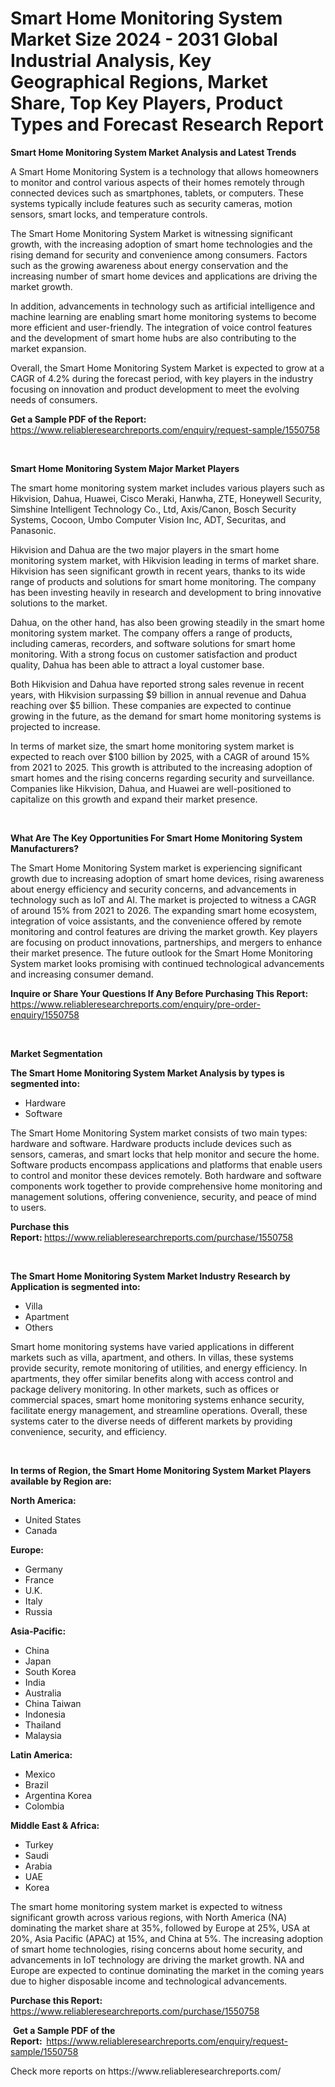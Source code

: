 <p><h1>Smart Home Monitoring System Market Size 2024 - 2031 Global Industrial Analysis, Key Geographical Regions, Market Share, Top Key Players, Product Types and Forecast Research Report</h1></p><p><strong>Smart Home Monitoring System Market Analysis and Latest Trends</strong></p>
<p><p>A Smart Home Monitoring System is a technology that allows homeowners to monitor and control various aspects of their homes remotely through connected devices such as smartphones, tablets, or computers. These systems typically include features such as security cameras, motion sensors, smart locks, and temperature controls.</p><p>The Smart Home Monitoring System Market is witnessing significant growth, with the increasing adoption of smart home technologies and the rising demand for security and convenience among consumers. Factors such as the growing awareness about energy conservation and the increasing number of smart home devices and applications are driving the market growth.</p><p>In addition, advancements in technology such as artificial intelligence and machine learning are enabling smart home monitoring systems to become more efficient and user-friendly. The integration of voice control features and the development of smart home hubs are also contributing to the market expansion.</p><p>Overall, the Smart Home Monitoring System Market is expected to grow at a CAGR of 4.2% during the forecast period, with key players in the industry focusing on innovation and product development to meet the evolving needs of consumers.</p></p>
<p><strong>Get a Sample PDF of the Report:&nbsp;</strong> <a href="https://www.reliableresearchreports.com/enquiry/request-sample/1550758">https://www.reliableresearchreports.com/enquiry/request-sample/1550758</a></p>
<p>&nbsp;</p>
<p><strong>Smart Home Monitoring System Major Market Players</strong></p>
<p><p>The smart home monitoring system market includes various players such as Hikvision, Dahua, Huawei, Cisco Meraki, Hanwha, ZTE, Honeywell Security, Simshine Intelligent Technology Co., Ltd, Axis/Canon, Bosch Security Systems, Cocoon, Umbo Computer Vision Inc, ADT, Securitas, and Panasonic.</p><p>Hikvision and Dahua are the two major players in the smart home monitoring system market, with Hikvision leading in terms of market share. Hikvision has seen significant growth in recent years, thanks to its wide range of products and solutions for smart home monitoring. The company has been investing heavily in research and development to bring innovative solutions to the market.</p><p>Dahua, on the other hand, has also been growing steadily in the smart home monitoring system market. The company offers a range of products, including cameras, recorders, and software solutions for smart home monitoring. With a strong focus on customer satisfaction and product quality, Dahua has been able to attract a loyal customer base.</p><p>Both Hikvision and Dahua have reported strong sales revenue in recent years, with Hikvision surpassing $9 billion in annual revenue and Dahua reaching over $5 billion. These companies are expected to continue growing in the future, as the demand for smart home monitoring systems is projected to increase.</p><p>In terms of market size, the smart home monitoring system market is expected to reach over $100 billion by 2025, with a CAGR of around 15% from 2021 to 2025. This growth is attributed to the increasing adoption of smart homes and the rising concerns regarding security and surveillance. Companies like Hikvision, Dahua, and Huawei are well-positioned to capitalize on this growth and expand their market presence.</p></p>
<p>&nbsp;</p>
<p><strong>What Are The Key Opportunities For Smart Home Monitoring System Manufacturers?</strong></p>
<p><p>The Smart Home Monitoring System market is experiencing significant growth due to increasing adoption of smart home devices, rising awareness about energy efficiency and security concerns, and advancements in technology such as IoT and AI. The market is projected to witness a CAGR of around 15% from 2021 to 2026. The expanding smart home ecosystem, integration of voice assistants, and the convenience offered by remote monitoring and control features are driving the market growth. Key players are focusing on product innovations, partnerships, and mergers to enhance their market presence. The future outlook for the Smart Home Monitoring System market looks promising with continued technological advancements and increasing consumer demand.</p></p>
<p><strong>Inquire or Share Your Questions If Any Before Purchasing This Report:</strong> <a href="https://www.reliableresearchreports.com/enquiry/pre-order-enquiry/1550758">https://www.reliableresearchreports.com/enquiry/pre-order-enquiry/1550758</a></p>
<p>&nbsp;</p>
<p><strong>Market Segmentation</strong></p>
<p><strong>The Smart Home Monitoring System Market Analysis by types is segmented into:</strong></p>
<p><ul><li>Hardware</li><li>Software</li></ul></p>
<p><p>The Smart Home Monitoring System market consists of two main types: hardware and software. Hardware products include devices such as sensors, cameras, and smart locks that help monitor and secure the home. Software products encompass applications and platforms that enable users to control and monitor these devices remotely. Both hardware and software components work together to provide comprehensive home monitoring and management solutions, offering convenience, security, and peace of mind to users.</p></p>
<p><strong>Purchase this Report:&nbsp;</strong><a href="https://www.reliableresearchreports.com/purchase/1550758">https://www.reliableresearchreports.com/purchase/1550758</a></p>
<p>&nbsp;</p>
<p><strong>The Smart Home Monitoring System Market Industry Research by Application is segmented into:</strong></p>
<p><ul><li>Villa</li><li>Apartment</li><li>Others</li></ul></p>
<p><p>Smart home monitoring systems have varied applications in different markets such as villa, apartment, and others. In villas, these systems provide security, remote monitoring of utilities, and energy efficiency. In apartments, they offer similar benefits along with access control and package delivery monitoring. In other markets, such as offices or commercial spaces, smart home monitoring systems enhance security, facilitate energy management, and streamline operations. Overall, these systems cater to the diverse needs of different markets by providing convenience, security, and efficiency.</p></p>
<p>&nbsp;</p>
<p><strong>In terms of Region, the Smart Home Monitoring System Market Players available by Region are:</strong></p>
<p>
    <p> <strong> North America: </strong>
        <ul>
            <li>United States</li>
            <li>Canada</li>
        </ul>
        </p> 
    <p> <strong> Europe: </strong>
        <ul>
            <li>Germany</li>
            <li>France</li>
            <li>U.K.</li>
            <li>Italy</li>
            <li>Russia</li>
        </ul>
        </p> 
    <p> <strong> Asia-Pacific: </strong>
        <ul>
            <li>China</li>
            <li>Japan</li>
            <li>South Korea</li>
            <li>India</li>
            <li>Australia</li>
            <li>China Taiwan</li>
            <li>Indonesia</li>
            <li>Thailand</li>
            <li>Malaysia</li>
        </ul>
        </p> 
    <p> <strong> Latin America: </strong>
        <ul>
            <li>Mexico</li>
            <li>Brazil</li>
            <li>Argentina Korea</li>
            <li>Colombia</li>
        </ul>
        </p> 
    <p> <strong> Middle East & Africa: </strong>
        <ul>
            <li>Turkey</li>
            <li>Saudi</li>
            <li>Arabia</li>
            <li>UAE</li>
            <li>Korea</li>
        </ul>
    </p>
    </p>
<p><p>The smart home monitoring system market is expected to witness significant growth across various regions, with North America (NA) dominating the market share at 35%, followed by Europe at 25%, USA at 20%, Asia Pacific (APAC) at 15%, and China at 5%. The increasing adoption of smart home technologies, rising concerns about home security, and advancements in IoT technology are driving the market growth. NA and Europe are expected to continue dominating the market in the coming years due to higher disposable income and technological advancements.</p></p>
<p><strong>Purchase this Report: </strong><a href="https://www.reliableresearchreports.com/purchase/1550758">https://www.reliableresearchreports.com/purchase/1550758</a></p>
<p>&nbsp;<strong>Get a Sample PDF of the Report:&nbsp;&nbsp;</strong><a href="https://www.reliableresearchreports.com/enquiry/request-sample/1550758">https://www.reliableresearchreports.com/enquiry/request-sample/1550758</a></p>
<p><strong></strong></p>
<p>Check more reports on https://www.reliableresearchreports.com/</p>